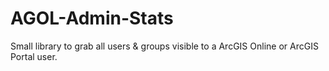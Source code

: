 # AGOL-Admin-Stats
Small library to grab all users &amp; groups visible to a ArcGIS Online or ArcGIS Portal user.
